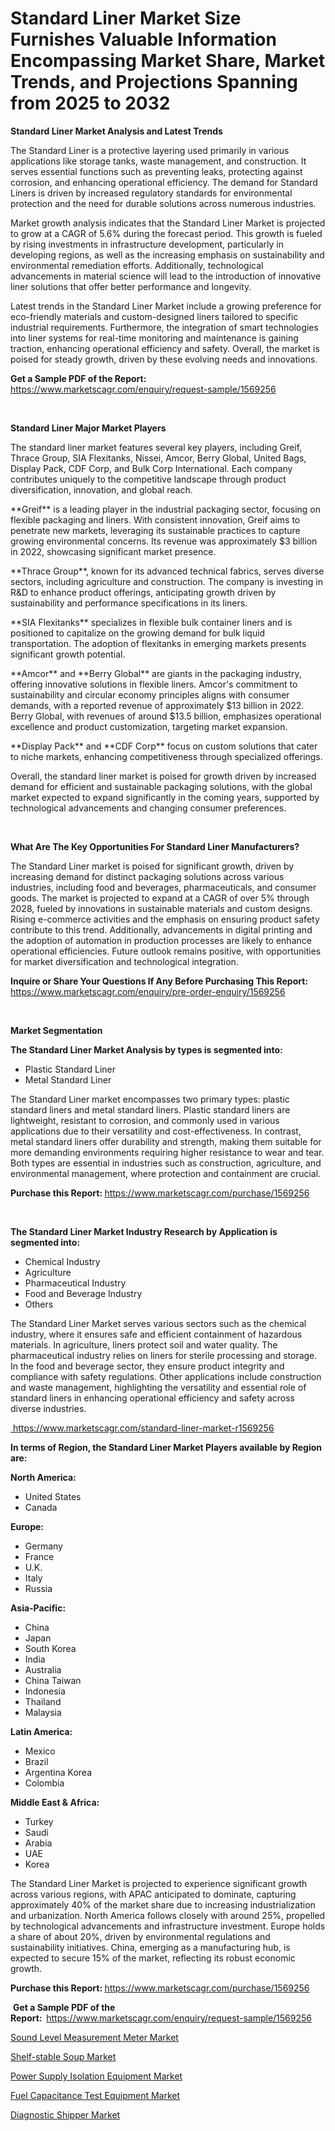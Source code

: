 <p><h1>Standard Liner Market Size Furnishes Valuable Information Encompassing Market Share, Market Trends, and Projections Spanning from 2025 to 2032</h1></p><p><strong>Standard Liner Market Analysis and Latest Trends</strong></p>
<p><p>The Standard Liner is a protective layering used primarily in various applications like storage tanks, waste management, and construction. It serves essential functions such as preventing leaks, protecting against corrosion, and enhancing operational efficiency. The demand for Standard Liners is driven by increased regulatory standards for environmental protection and the need for durable solutions across numerous industries.</p><p>Market growth analysis indicates that the Standard Liner Market is projected to grow at a CAGR of 5.6% during the forecast period. This growth is fueled by rising investments in infrastructure development, particularly in developing regions, as well as the increasing emphasis on sustainability and environmental remediation efforts. Additionally, technological advancements in material science will lead to the introduction of innovative liner solutions that offer better performance and longevity.</p><p>Latest trends in the Standard Liner Market include a growing preference for eco-friendly materials and custom-designed liners tailored to specific industrial requirements. Furthermore, the integration of smart technologies into liner systems for real-time monitoring and maintenance is gaining traction, enhancing operational efficiency and safety. Overall, the market is poised for steady growth, driven by these evolving needs and innovations.</p></p>
<p><strong>Get a Sample PDF of the Report:&nbsp;</strong> <a href="https://www.marketscagr.com/enquiry/request-sample/1569256?utm_campaign=1905&utm_medium=2&utm_source=Github&utm_content=ia&utm_term=25032025&utm_id=standard-liner">https://www.marketscagr.com/enquiry/request-sample/1569256</a></p>
<p>&nbsp;</p>
<p><strong>Standard Liner Major Market Players</strong></p>
<p><p>The standard liner market features several key players, including Greif, Thrace Group, SIA Flexitanks, Nissei, Amcor, Berry Global, United Bags, Display Pack, CDF Corp, and Bulk Corp International. Each company contributes uniquely to the competitive landscape through product diversification, innovation, and global reach.</p><p>**Greif** is a leading player in the industrial packaging sector, focusing on flexible packaging and liners. With consistent innovation, Greif aims to penetrate new markets, leveraging its sustainable practices to capture growing environmental concerns. Its revenue was approximately $3 billion in 2022, showcasing significant market presence.</p><p>**Thrace Group**, known for its advanced technical fabrics, serves diverse sectors, including agriculture and construction. The company is investing in R&D to enhance product offerings, anticipating growth driven by sustainability and performance specifications in its liners.</p><p>**SIA Flexitanks** specializes in flexible bulk container liners and is positioned to capitalize on the growing demand for bulk liquid transportation. The adoption of flexitanks in emerging markets presents significant growth potential.</p><p>**Amcor** and **Berry Global** are giants in the packaging industry, offering innovative solutions in flexible liners. Amcor's commitment to sustainability and circular economy principles aligns with consumer demands, with a reported revenue of approximately $13 billion in 2022. Berry Global, with revenues of around $13.5 billion, emphasizes operational excellence and product customization, targeting market expansion.</p><p>**Display Pack** and **CDF Corp** focus on custom solutions that cater to niche markets, enhancing competitiveness through specialized offerings. </p><p>Overall, the standard liner market is poised for growth driven by increased demand for efficient and sustainable packaging solutions, with the global market expected to expand significantly in the coming years, supported by technological advancements and changing consumer preferences.</p></p>
<p>&nbsp;</p>
<p><strong>What Are The Key Opportunities For Standard Liner Manufacturers?</strong></p>
<p><p>The Standard Liner market is poised for significant growth, driven by increasing demand for distinct packaging solutions across various industries, including food and beverages, pharmaceuticals, and consumer goods. The market is projected to expand at a CAGR of over 5% through 2028, fueled by innovations in sustainable materials and custom designs. Rising e-commerce activities and the emphasis on ensuring product safety contribute to this trend. Additionally, advancements in digital printing and the adoption of automation in production processes are likely to enhance operational efficiencies. Future outlook remains positive, with opportunities for market diversification and technological integration.</p></p>
<p><strong>Inquire or Share Your Questions If Any Before Purchasing This Report:</strong> <a href="https://www.marketscagr.com/enquiry/pre-order-enquiry/1569256?utm_campaign=1905&utm_medium=2&utm_source=Github&utm_content=ia&utm_term=25032025&utm_id=standard-liner">https://www.marketscagr.com/enquiry/pre-order-enquiry/1569256</a></p>
<p>&nbsp;</p>
<p><strong>Market Segmentation</strong></p>
<p><strong>The Standard Liner Market Analysis by types is segmented into:</strong></p>
<p><ul><li>Plastic Standard Liner</li><li>Metal Standard Liner</li></ul></p>
<p><p>The Standard Liner market encompasses two primary types: plastic standard liners and metal standard liners. Plastic standard liners are lightweight, resistant to corrosion, and commonly used in various applications due to their versatility and cost-effectiveness. In contrast, metal standard liners offer durability and strength, making them suitable for more demanding environments requiring higher resistance to wear and tear. Both types are essential in industries such as construction, agriculture, and environmental management, where protection and containment are crucial.</p></p>
<p><strong>Purchase this Report:&nbsp;</strong><a href="https://www.marketscagr.com/purchase/1569256?utm_campaign=1905&utm_medium=2&utm_source=Github&utm_content=ia&utm_term=25032025&utm_id=standard-liner">https://www.marketscagr.com/purchase/1569256</a></p>
<p>&nbsp;</p>
<p><strong>The Standard Liner Market Industry Research by Application is segmented into:</strong></p>
<p><ul><li>Chemical Industry</li><li>Agriculture</li><li>Pharmaceutical Industry</li><li>Food and Beverage Industry</li><li>Others</li></ul></p>
<p><p>The Standard Liner Market serves various sectors such as the chemical industry, where it ensures safe and efficient containment of hazardous materials. In agriculture, liners protect soil and water quality. The pharmaceutical industry relies on liners for sterile processing and storage. In the food and beverage sector, they ensure product integrity and compliance with safety regulations. Other applications include construction and waste management, highlighting the versatility and essential role of standard liners in enhancing operational efficiency and safety across diverse industries.</p></p>
<p><a href="https://www.marketscagr.com/standard-liner-market-r1569256?utm_campaign=1905&utm_medium=2&utm_source=Github&utm_content=ia&utm_term=25032025&utm_id=standard-liner">&nbsp;https://www.marketscagr.com/standard-liner-market-r1569256</a></p>
<p><strong>In terms of Region, the Standard Liner Market Players available by Region are:</strong></p>
<p>
    <p> <strong> North America: </strong>
        <ul>
            <li>United States</li>
            <li>Canada</li>
        </ul>
        </p> 
    <p> <strong> Europe: </strong>
        <ul>
            <li>Germany</li>
            <li>France</li>
            <li>U.K.</li>
            <li>Italy</li>
            <li>Russia</li>
        </ul>
        </p> 
    <p> <strong> Asia-Pacific: </strong>
        <ul>
            <li>China</li>
            <li>Japan</li>
            <li>South Korea</li>
            <li>India</li>
            <li>Australia</li>
            <li>China Taiwan</li>
            <li>Indonesia</li>
            <li>Thailand</li>
            <li>Malaysia</li>
        </ul>
        </p> 
    <p> <strong> Latin America: </strong>
        <ul>
            <li>Mexico</li>
            <li>Brazil</li>
            <li>Argentina Korea</li>
            <li>Colombia</li>
        </ul>
        </p> 
    <p> <strong> Middle East & Africa: </strong>
        <ul>
            <li>Turkey</li>
            <li>Saudi</li>
            <li>Arabia</li>
            <li>UAE</li>
            <li>Korea</li>
        </ul>
    </p>
    </p>
<p><p>The Standard Liner Market is projected to experience significant growth across various regions, with APAC anticipated to dominate, capturing approximately 40% of the market share due to increasing industrialization and urbanization. North America follows closely with around 25%, propelled by technological advancements and infrastructure investment. Europe holds a share of about 20%, driven by environmental regulations and sustainability initiatives. China, emerging as a manufacturing hub, is expected to secure 15% of the market, reflecting its robust economic growth.</p></p>
<p><strong>Purchase this Report: </strong><a href="https://www.marketscagr.com/purchase/1569256?utm_campaign=1905&utm_medium=2&utm_source=Github&utm_content=ia&utm_term=25032025&utm_id=standard-liner">https://www.marketscagr.com/purchase/1569256</a></p>
<p>&nbsp;<strong>Get a Sample PDF of the Report:&nbsp;&nbsp;</strong><a href="https://www.marketscagr.com/enquiry/request-sample/1569256?utm_campaign=1905&utm_medium=2&utm_source=Github&utm_content=ia&utm_term=25032025&utm_id=standard-liner">https://www.marketscagr.com/enquiry/request-sample/1569256</a></p>
<p><strong></strong></p>
<p><p><a href="https://github.com/khifzaba/Market-Research-Report-List-1/blob/main/sound-level-measurement-meter-market.md?utm_campaign=1905&utm_medium=2&utm_source=Github&utm_content=ia&utm_term=25032025&utm_id=standard-liner">Sound Level Measurement Meter Market</a></p><p><a href="https://github.com/ioniafidian4/Market-Research-Report-List-1/blob/main/shelf-stable-soup-market.md?utm_campaign=1905&utm_medium=2&utm_source=Github&utm_content=ia&utm_term=25032025&utm_id=standard-liner">Shelf-stable Soup Market</a></p><p><a href="https://github.com/dumanelina6v/Market-Research-Report-List-1/blob/main/power-supply-isolation-equipment-market.md?utm_campaign=1905&utm_medium=2&utm_source=Github&utm_content=ia&utm_term=25032025&utm_id=standard-liner">Power Supply Isolation Equipment Market</a></p><p><a href="https://github.com/welfmimon/Market-Research-Report-List-1/blob/main/fuel-capacitance-test-equipment-market.md?utm_campaign=1905&utm_medium=2&utm_source=Github&utm_content=ia&utm_term=25032025&utm_id=standard-liner">Fuel Capacitance Test Equipment Market</a></p><p><a href="https://github.com/dekamrapinq1/Market-Research-Report-List-1/blob/main/diagnostic-shipper-market.md?utm_campaign=1905&utm_medium=2&utm_source=Github&utm_content=ia&utm_term=25032025&utm_id=standard-liner">Diagnostic Shipper Market</a></p></p>